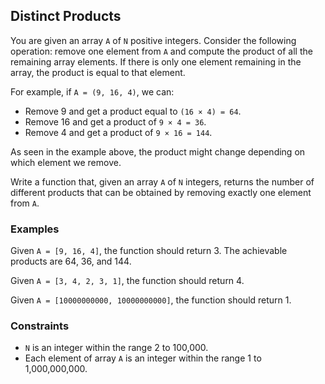 ## Distinct Products

You are given an array `A` of `N` positive integers. Consider the following operation: remove one element from `A` and compute the product of all the remaining array elements. If there is only one element remaining in the array, the product is equal to that element.

For example, if `A = (9, 16, 4)`, we can:

- Remove 9 and get a product equal to `(16 × 4) = 64`.
- Remove 16 and get a product of `9 × 4 = 36`.
- Remove 4 and get a product of `9 × 16 = 144`.

As seen in the example above, the product might change depending on which element we remove.

Write a function that, given an array `A` of `N` integers, returns the number of different products that can be obtained by removing exactly one element from `A`.

### Examples

Given `A = [9, 16, 4]`, the function should return 3. The achievable products are 64, 36, and 144.

Given `A = [3, 4, 2, 3, 1]`, the function should return 4.

Given `A = [10000000000, 10000000000]`, the function should return 1.

### Constraints

- `N` is an integer within the range 2 to 100,000.
- Each element of array `A` is an integer within the range 1 to 1,000,000,000.
